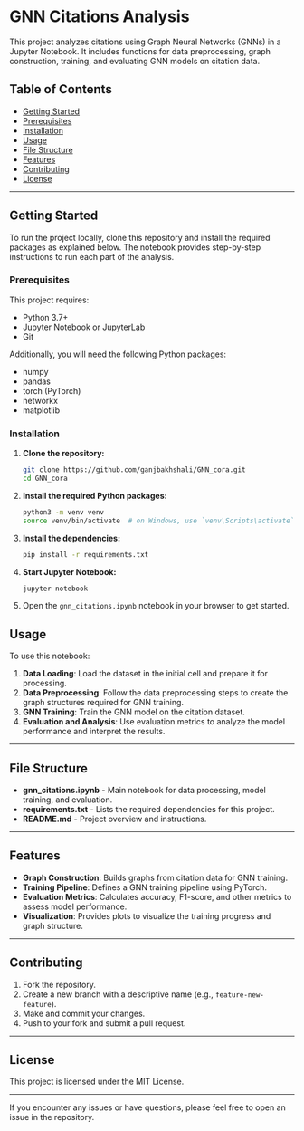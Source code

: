 # GNN Citations Analysis

This project analyzes citations using Graph Neural Networks (GNNs) in a Jupyter Notebook. It includes functions for data preprocessing, graph construction, training, and evaluating GNN models on citation data.

## Table of Contents
- [Getting Started](#getting-started)
- [Prerequisites](#prerequisites)
- [Installation](#installation)
- [Usage](#usage)
- [File Structure](#file-structure)
- [Features](#features)
- [Contributing](#contributing)
- [License](#license)

---

## Getting Started

To run the project locally, clone this repository and install the required packages as explained below. The notebook provides step-by-step instructions to run each part of the analysis.

### Prerequisites
This project requires:
- Python 3.7+
- Jupyter Notebook or JupyterLab
- Git

Additionally, you will need the following Python packages:
- numpy
- pandas
- torch (PyTorch)
- networkx
- matplotlib

### Installation

1. **Clone the repository:**

   ```bash
   git clone https://github.com/ganjbakhshali/GNN_cora.git
   cd GNN_cora

2. **Install the required Python packages:**
    ```bash
    python3 -m venv venv
    source venv/bin/activate  # on Windows, use `venv\Scripts\activate`

3. **Install the dependencies:**
    ```bash
    pip install -r requirements.txt

4. **Start Jupyter Notebook:**
    ```bash
    jupyter notebook

5. Open the `gnn_citations.ipynb` notebook in your browser to get started.

## Usage

To use this notebook:
1. **Data Loading**: Load the dataset in the initial cell and prepare it for processing.
2. **Data Preprocessing**: Follow the data preprocessing steps to create the graph structures required for GNN training.
3. **GNN Training**: Train the GNN model on the citation dataset.
4. **Evaluation and Analysis**: Use evaluation metrics to analyze the model performance and interpret the results.

---

## File Structure

- **gnn_citations.ipynb** - Main notebook for data processing, model training, and evaluation.
- **requirements.txt** - Lists the required dependencies for this project.
- **README.md** - Project overview and instructions.

---

## Features

- **Graph Construction**: Builds graphs from citation data for GNN training.
- **Training Pipeline**: Defines a GNN training pipeline using PyTorch.
- **Evaluation Metrics**: Calculates accuracy, F1-score, and other metrics to assess model performance.
- **Visualization**: Provides plots to visualize the training progress and graph structure.

---

## Contributing

1. Fork the repository.
2. Create a new branch with a descriptive name (e.g., `feature-new-feature`).
3. Make and commit your changes.
4. Push to your fork and submit a pull request.

---

## License

This project is licensed under the MIT License.

---

If you encounter any issues or have questions, please feel free to open an issue in the repository.
